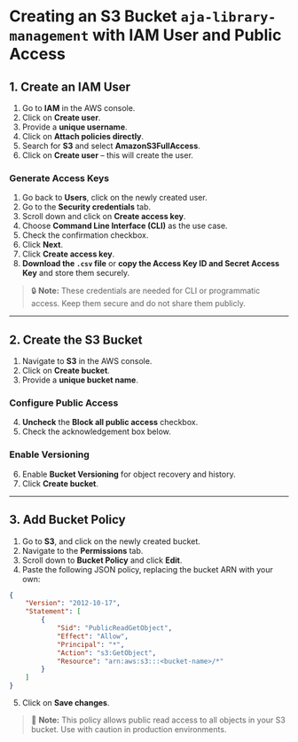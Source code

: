 # Creating an S3 Bucket `aja-library-management` with IAM User and Public Access

## 1. Create an IAM User

1. Go to **IAM** in the AWS console.
2. Click on **Create user**.
3. Provide a **unique username**.
4. Click on **Attach policies directly**.
5. Search for **S3** and select **AmazonS3FullAccess**.
6. Click on **Create user** – this will create the user.

### Generate Access Keys

1. Go back to **Users**, click on the newly created user.
2. Go to the **Security credentials** tab.
3. Scroll down and click on **Create access key**.
4. Choose **Command Line Interface (CLI)** as the use case.
5. Check the confirmation checkbox.
6. Click **Next**.
7. Click **Create access key**.
8. **Download the `.csv` file** or **copy the Access Key ID and Secret Access Key** and store them securely.

> 🔒 **Note:** These credentials are needed for CLI or programmatic access. Keep them secure and do not share them publicly.

---

## 2. Create the S3 Bucket

1. Navigate to **S3** in the AWS console.
2. Click on **Create bucket**.
3. Provide a **unique bucket name**.

### Configure Public Access

4. **Uncheck** the **Block all public access** checkbox.
5. Check the acknowledgement box below.

### Enable Versioning

6. Enable **Bucket Versioning** for object recovery and history.
7. Click **Create bucket**.

---

## 3. Add Bucket Policy

1. Go to **S3**, and click on the newly created bucket.
2. Navigate to the **Permissions** tab.
3. Scroll down to **Bucket Policy** and click **Edit**.
4. Paste the following JSON policy, replacing the bucket ARN with your own:

```json
{
    "Version": "2012-10-17",
    "Statement": [
        {
            "Sid": "PublicReadGetObject",
            "Effect": "Allow",
            "Principal": "*",
            "Action": "s3:GetObject",
            "Resource": "arn:aws:s3:::<bucket-name>/*"
        }
    ]
}
```

5. Click on **Save changes**.

> 📌 **Note:** This policy allows public read access to all objects in your S3 bucket. Use with caution in production environments.


